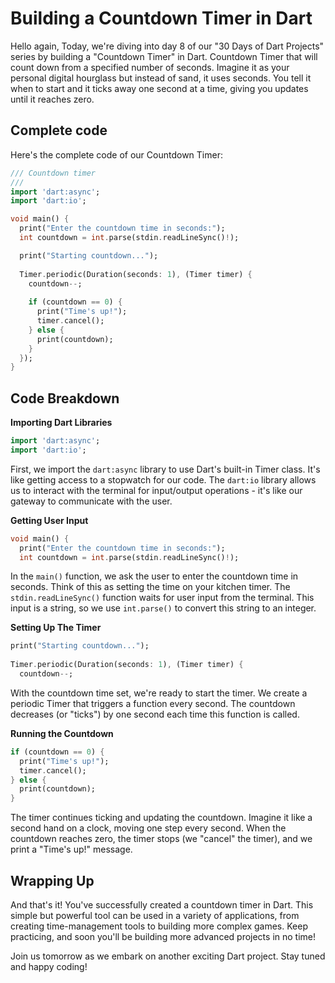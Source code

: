 # Building a Countdown Timer in Dart

Hello again, Today, we're diving into day 8 of our "30 Days of Dart Projects" series by building a "Countdown Timer" in Dart. Countdown Timer that will count down from a specified number of seconds. Imagine it as your personal digital hourglass but instead of sand, it uses seconds. You tell it when to start and it ticks away one second at a time, giving you updates until it reaches zero.

## Complete code

Here's the complete code of our Countdown Timer:

```dart
/// Countdown timer
/// 
import 'dart:async';
import 'dart:io';

void main() {
  print("Enter the countdown time in seconds:");
  int countdown = int.parse(stdin.readLineSync()!);

  print("Starting countdown...");
  
  Timer.periodic(Duration(seconds: 1), (Timer timer) {
    countdown--;
    
    if (countdown == 0) {
      print("Time's up!");
      timer.cancel();
    } else {
      print(countdown);
    }
  });
}
```

## Code Breakdown

**Importing Dart Libraries**

```dart
import 'dart:async';
import 'dart:io';
```

First, we import the `dart:async` library to use Dart's built-in Timer class. It's like getting access to a stopwatch for our code. The `dart:io` library allows us to interact with the terminal for input/output operations - it's like our gateway to communicate with the user.

**Getting User Input**

```dart
void main() {
  print("Enter the countdown time in seconds:");
  int countdown = int.parse(stdin.readLineSync()!);
```

In the `main()` function, we ask the user to enter the countdown time in seconds. Think of this as setting the time on your kitchen timer. The `stdin.readLineSync()` function waits for user input from the terminal. This input is a string, so we use `int.parse()` to convert this string to an integer.

**Setting Up The Timer**

```dart
print("Starting countdown...");
  
Timer.periodic(Duration(seconds: 1), (Timer timer) {
  countdown--;
```

With the countdown time set, we're ready to start the timer. We create a periodic Timer that triggers a function every second. The countdown decreases (or "ticks") by one second each time this function is called.

**Running the Countdown**

```dart
if (countdown == 0) {
  print("Time's up!");
  timer.cancel();
} else {
  print(countdown);
}
```

The timer continues ticking and updating the countdown. Imagine it like a second hand on a clock, moving one step every second. When the countdown reaches zero, the timer stops (we "cancel" the timer), and we print a "Time's up!" message.

## Wrapping Up

And that's it! You've successfully created a countdown timer in Dart. This simple but powerful tool can be used in a variety of applications, from creating time-management tools to building more complex games. Keep practicing, and soon you'll be building more advanced projects in no time!

Join us tomorrow as we embark on another exciting Dart project. Stay tuned and happy coding!